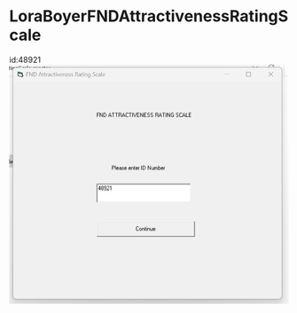 # LoraBoyerFNDAttractivenessRatingScale

id:48921
![Test Imag 8](https://github.com/mosesnova/LoraBoyerFNDAttractivenessRatingScale/blob/master/FND.jpg)
